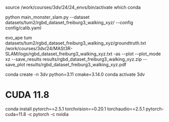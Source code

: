 source /work/courses/3dv/24/24_envs/bin/activate
which conda

python main_monster_slam.py --dataset datasets/tum2/rgbd_dataset_freiburg3_walking_xyz/ --config config/calib.yaml

evo_ape tum datasets/tum2/rgbd_dataset_freiburg3_walking_xyz/groundtruth.txt /work/courses/3dv/24/MASt3R-SLAM/logs/rgbd_dataset_freiburg3_walking_xyz.txt -as --plot --plot_mode xz --save_results results/rgbd_dataset_freiburg3_walking_xyz.zip --save_plot results/rgbd_dataset_freiburg3_walking_xyz.pdf

conda create -n 3dv python=3.11 cmake=3.14.0
conda activate 3dv
# CUDA 11.8
conda install pytorch==2.5.1 torchvision==0.20.1 torchaudio==2.5.1  pytorch-cuda=11.8 -c pytorch -c nvidia
